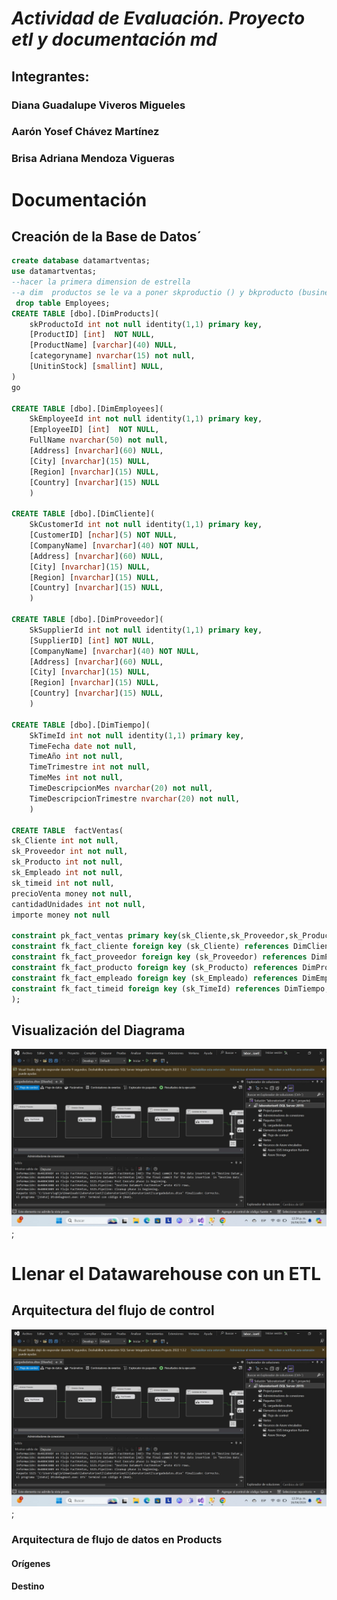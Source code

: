 # ***Actividad de Evaluación. Proyecto etl y documentación md***
## Integrantes:
### Diana Guadalupe Viveros Migueles
### Aarón Yosef Chávez Martínez 
### Brisa Adriana Mendoza Vigueras

# Documentación
## Creación de la Base de Datos´
``` sql
create database datamartventas;
use datamartventas;
--hacer la primera dimension de estrella
--a dim  productos se le va a poner skproductio () y bkproducto (business key es el id del producto)
 drop table Employees;
CREATE TABLE [dbo].[DimProducts](
	skProductoId int not null identity(1,1) primary key,
	[ProductID] [int]  NOT NULL,
	[ProductName] [varchar](40) NULL,
	[categoryname] nvarchar(15) not null,
	[UnitinStock] [smallint] NULL,
)
go

CREATE TABLE [dbo].[DimEmployees](
	SkEmployeeId int not null identity(1,1) primary key,
	[EmployeeID] [int]  NOT NULL,
	FullName nvarchar(50) not null,
	[Address] [nvarchar](60) NULL,
	[City] [nvarchar](15) NULL,
	[Region] [nvarchar](15) NULL,
	[Country] [nvarchar](15) NULL
	)

CREATE TABLE [dbo].[DimCliente](
	SkCustomerId int not null identity(1,1) primary key,
	[CustomerID] [nchar](5) NOT NULL,
	[CompanyName] [nvarchar](40) NOT NULL,
	[Address] [nvarchar](60) NULL,
	[City] [nvarchar](15) NULL,
	[Region] [nvarchar](15) NULL,
	[Country] [nvarchar](15) NULL,
	)

CREATE TABLE [dbo].[DimProveedor](
	SkSupplierId int not null identity(1,1) primary key,
	[SupplierID] [int] NOT NULL,
	[CompanyName] [nvarchar](40) NOT NULL,
	[Address] [nvarchar](60) NULL,
	[City] [nvarchar](15) NULL,
	[Region] [nvarchar](15) NULL,
	[Country] [nvarchar](15) NULL,
	)

CREATE TABLE [dbo].[DimTiempo](
	SkTimeId int not null identity(1,1) primary key,
	TimeFecha date not null,
	TimeAño int not null,
	TimeTrimestre int not null,
	TimeMes int not null,
	TimeDescripcionMes nvarchar(20) not null,
	TimeDescripcionTrimestre nvarchar(20) not null,
	)

CREATE TABLE  factVentas(
sk_Cliente int not null,
sk_Proveedor int not null,
sk_Producto int not null,
sk_Empleado int not null,
sk_timeid int not null,
precioVenta money not null,
cantidadUnidades int not null,
importe money not null

constraint pk_fact_ventas primary key(sk_Cliente,sk_Proveedor,sk_Producto,sk_Empleado,sk_TimeId),
constraint fk_fact_cliente foreign key (sk_Cliente) references DimCliente,
constraint fk_fact_proveedor foreign key (sk_Proveedor) references DimProveedor,
constraint fk_fact_producto foreign key (sk_Producto) references DimProducts,
constraint fk_fact_empleado foreign key (sk_Empleado) references DimEmployees,
constraint fk_fact_timeid foreign key (sk_TimeId) references DimTiempo,
);
```
## Visualización del Diagrama
![alt text](Arqui.jpeg); 

# Llenar el Datawarehouse con un ETL 

## Arquitectura del flujo de control
![alt text](Arqui.jpeg); 

### Arquitectura de flujo de datos en Products

#### Orígenes 

#### Destino


